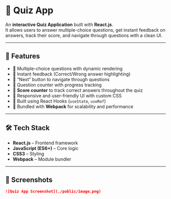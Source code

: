 # 🎯 Quiz App

An **interactive Quiz Application** built with **React.js**.  
It allows users to answer multiple-choice questions, get instant feedback on answers, track their score, and navigate through questions with a clean UI.

---

## 🚀 Features
- 📌 Multiple-choice questions with dynamic rendering  
- 📌 Instant feedback (Correct/Wrong answer highlighting)  
- 📌 “Next” button to navigate through questions  
- 📌 Question counter with progress tracking  
- 📌 **Score counter** to track correct answers throughout the quiz  
- 📌 Responsive and user-friendly UI with custom CSS  
- 📌 Built using React Hooks (`useState`, `useRef`)  
- 📌 Bundled with **Webpack** for scalability and performance  

---

## 🛠️ Tech Stack
- **React.js** – Frontend framework  
- **JavaScript (ES6+)** – Core logic  
- **CSS3** – Styling  
- **Webpack** – Module bundler  

---

## 📸 Screenshots


```md
![Quiz App Screenshot](./public/image.png)
